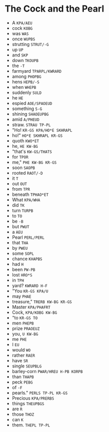 # The Cock and the Pearl

* A `KPA/AEU`
* cock `KOBG`
* was `WAS`
* once `WUPBS`
* strutting `STRUT/-G`
* up `UP`
* and `SKP`
* down `TKOUPB`
* the `-T`
* farmyard `TPARPL/KWRARD`
* among `PHOPBG`
* hens `HEPB/-S`
* when `WHEPB`
* suddenly `SULD`
* he `HE`
* espied `AOE/SPAOEUD`
* something `S-G`
* shining `SHAOEUPBG`
* amid `A/PHEUD`
* straw. `STRAU TP-PL`
* "Ho! `KR-GS KPA/HO*E SKHRAPL`
* ho!" `HO*E SKHRAPL KR-GS`
* quoth `KWO*ET`
* he, `HE KW-BG`
* "that's `KW-GS/THATS`
* for `TPOR`
* me," `PHE KW-BG KR-GS`
* soon `SAOPB`
* rooted `RAOT/-D`
* it `T`
* out `OUT`
* from `TPR`
* beneath `TPHAO*ET`
* What `KPA/WHA`
* did `TK`
* turn `TURPB`
* to `TO`
* be `-B`
* but `PWUT`
* a `AEU`
* Pearl `PERL/PERL`
* that `THA`
* by `PWEU`
* some `SOPL`
* chance `KHAPBS`
* had `H`
* been `PW-PB`
* lost `HRO*S`
* in `TPH`
* yard? `KWRARD H-F`
* "You `KR-GS KPA/U`
* may `PHAE`
* treasure," `TRERB KW-BG KR-GS`
* Master `KPA/PHAFRT`
* Cock, `KPA/KOBG KW-BG`
* "to `KR-GS TO`
* men `PHEPB`
* prize `PRAOEUZ`
* you, `U KW-BG`
* me `PHE`
* I `EU`
* would `WO`
* rather `RAER`
* have `SR`
* single `SEUPBLG`
* barley-corn `PWAR/HREU H-PB KORPB`
* than `THAPB`
* peck `PEBG`
* of `-F`
* pearls." `PERLS TP-PL KR-GS`
* Precious `KPA/PRERBS`
* things `THEUPBGS`
* are `R`
* those `THOZ`
* can `K`
* them. `THEPL TP-PL`
